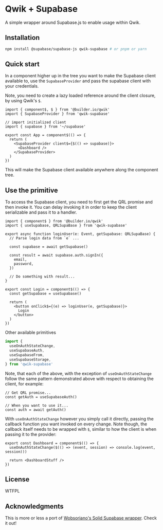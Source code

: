 # Qwik + Supabase

A simple wrapper around Supabase.js to enable usage within Qwik.

## Installation

```bash
npm install @supabase/supabase-js qwik-supabase # or pnpm or yarn
```

## Quick start

In a component higher up in the tree you want to make the Supabase client available to, use the `SupabaseProvider` and pass the supabase client with your credentials.

Note, you need to create a lazy loaded reference around the client closure, by using Qwik's `$`.

```tsx
import { component$, $ } from '@builder.io/qwik'
import { SupabaseProvider } from 'qwik-supabase'

// import initialized client
import { supabase } from '~/supabase'

export const App = component$(() => {
  return (
    <SupabaseProvider client$={$(() => supabase)}>
      <Dashboard />
    </SupabaseProvider>
  )
})
```

This will make the Supabase client available anywhere along the component tree.

## Use the primitive

To access the Supabase client, you need to first get the QRL promise and then invoke it. You can
delay invoking it in order to keep the client serializable and pass it to a handler.

```tsx
import { component$ } from '@builder.io/qwik'
import { useSupabase, QRLSupaBase } from 'qwik-supabase'

export async function loginUser(e: Event, getSupabase: QRLSupaBase) {
  // Parse login data from `e` ...

  const supabase = await getSupabase()

  const result = await supabase.auth.signIn({
    email,
    password,
  })

  // Do something with result...
}

export const Login = component$(() => {
  const getSupabase = useSupabase()

  return (
    <button onClick$={(e) => loginUser(e, getSupabase)}>
      Login
    </button>
  )
})
```

Other available primitives

```ts
import {
  useOnAuthStateChange,
  useSupabaseAuth,
  useSupabaseFrom,
  useSupabaseStorage,
} from 'qwik-supabase'
```

Note, that each of the above, with the exception of `useOnAuthStateChange` follow the same pattern demonstrated above with respect to obtaining the client, for example:

```tsx
// Get QRL promise...
const getAuth = useSupabaseAuth()

// When you want to use it...
const auth = await getAuth()
```

With `useOnAuthStateChange` however you simply call it directly, passing the callback function you want invoked on every change. Note though, the callback itself needs to be wrapped with `$`, similar to how the client is when passing it to the provider:

```tsx
export const Dashboard = component$(() => {
  useOnAuthStateChange($(() => (event, session) => console.log(event, session)))

  return <DashboardStuff />
})
```

## License

WTFPL

## Acknowledgments

This is more or less a port of [Wobsoriano's Solid Supabase wrapper](https://github.com/wobsoriano/solid-supabase). Check it out!
